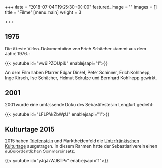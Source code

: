 +++
date = "2018-07-04T19:25:30+00:00"
featured_image = ""
images = []
title = "Filme"
[menu.main]
weight = 3

+++
## 1976

Die älteste Video-Dokumentation von Erich Schächer stammt aus dem Jahre 1976. : 

{{< youtube id="vw6IPZOUpiU" enablejsapi="1">}}

An dem Film haben Pfarrer Edgar Dinkel, Peter Schinner, Erich Kohlhepp, Inge Kirsch, Ilse Schächer, Helmut Schulze und Bernhard Kohlhepp gewirkt.

## 2001

2001 wurde eine umfassende Doku des Sebastifestes in Lengfurt gedreht: 

{{< youtube id="LFLPAkZbWpU" enablejsapi="1">}}

## Kulturtage 2015

2015 haben [Triefenstein](https://www.markt-triefenstein.de/) und Marktheidenfeld die [Unterfränkischen Kulturtage](https://www.bezirk-unterfranken.de/unsere-leistungen/heimatpflege/unterfraenkische-kulturtage/index.html) ausgetragen. In diesem Rahmen hatte der Sebastianiverein einen außerordentlichen Sommereinsatz:

{{< youtube id="yJqJvWJBTPc" enablejsapi="1">}}